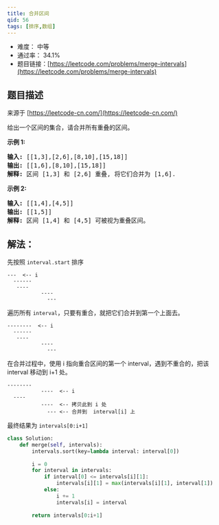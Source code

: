 ```yaml
---
title: 合并区间
qid: 56
tags: [排序,数组]
---
```



- 难度： 中等
- 通过率： 34.1%
- 题目链接：[https://leetcode.com/problems/merge-intervals](https://leetcode.com/problems/merge-intervals)


## 题目描述

来源于 [https://leetcode-cn.com/](https://leetcode-cn.com/)

<p>给出一个区间的集合，请合并所有重叠的区间。</p>

<p><strong>示例 1:</strong></p>

<pre><strong>输入:</strong> [[1,3],[2,6],[8,10],[15,18]]
<strong>输出:</strong> [[1,6],[8,10],[15,18]]
<strong>解释:</strong> 区间 [1,3] 和 [2,6] 重叠, 将它们合并为 [1,6].
</pre>

<p><strong>示例&nbsp;2:</strong></p>

<pre><strong>输入:</strong> [[1,4],[4,5]]
<strong>输出:</strong> [[1,5]]
<strong>解释:</strong> 区间 [1,4] 和 [4,5] 可被视为重叠区间。</pre>


## 解法：

先按照 `interval.start` 排序

```
---  <-- i
  ------
   ----
           ----
             ---
```

遍历所有 `interval`，只要有重合，就把它们合并到第一个上面去。

```
--------  <-- i
  ------
   ----
           ----
             ---
```

在合并过程中，使用 i 指向重合区间的第一个 interval，遇到不重合的，把该 interval 移动到 i+1 处。

```
--------
           ----  <-- i
  ----
           ----  <-- 拷贝此到 i 处
             --- <-- 合并到  interval[i] 上
```

最终结果为 `intervals[0:i+1]`


```python
class Solution:
    def merge(self, intervals):
        intervals.sort(key=lambda interval: interval[0])
        
        i = 0
        for interval in intervals:
            if interval[0] <= intervals[i][1]:
                intervals[i][1] = max(intervals[i][1], interval[1])
            else:
                i += 1
                intervals[i] = interval
        
        return intervals[0:i+1]
```